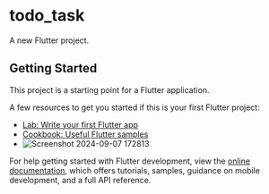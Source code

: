 # todo_task

A new Flutter project.

## Getting Started

This project is a starting point for a Flutter application.

A few resources to get you started if this is your first Flutter project:

- [Lab: Write your first Flutter app](https://docs.flutter.dev/get-started/codelab)
- [Cookbook: Useful Flutter samples](https://docs.flutter.dev/cookbook)
- ![Screenshot 2024-09-07 172813](https://github.com/user-attachments/assets/c3b67887-bac9-483b-a454-734104b73d5e)

For help getting started with Flutter development, view the
[online documentation](https://docs.flutter.dev/), which offers tutorials,
samples, guidance on mobile development, and a full API reference.
